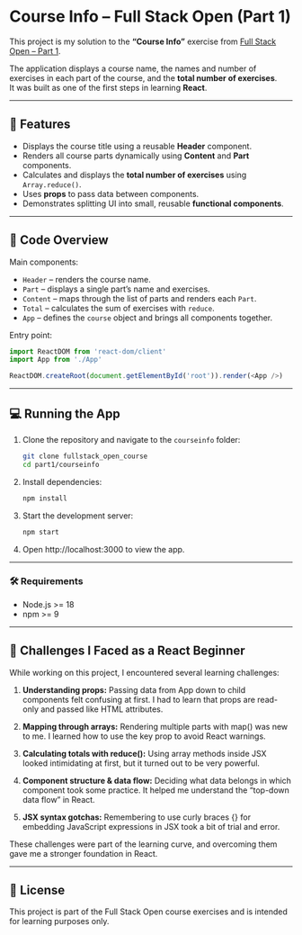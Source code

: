 # Course Info – Full Stack Open (Part 1)

This project is my solution to the **“Course Info”** exercise from [Full Stack Open – Part 1](https://fullstackopen.com/en/part1).

The application displays a course name, the names and number of exercises in each part of the course, and the **total number of exercises**.  
It was built as one of the first steps in learning **React**.

---

## 🚀 Features
- Displays the course title using a reusable **Header** component.
- Renders all course parts dynamically using **Content** and **Part** components.
- Calculates and displays the **total number of exercises** using `Array.reduce()`.
- Uses **props** to pass data between components.
- Demonstrates splitting UI into small, reusable **functional components**.

---

## 📝 Code Overview
Main components:
- `Header` – renders the course name.
- `Part` – displays a single part’s name and exercises.
- `Content` – maps through the list of parts and renders each `Part`.
- `Total` – calculates the sum of exercises with `reduce`.
- `App` – defines the `course` object and brings all components together.

Entry point:
```javascript
import ReactDOM from 'react-dom/client'
import App from './App'

ReactDOM.createRoot(document.getElementById('root')).render(<App />)
````
---
## 💻 Running the App
 1. Clone the repository and navigate to the `courseinfo` folder:
	```bash
	git clone fullstack_open_course
	cd part1/courseinfo
	```
2. Install dependencies:
	```bash
	npm install
	````
3. Start the development server:
	```bash
	npm start
	````
4. Open http://localhost:3000 to view the app.

---
### 🛠️ Requirements
- Node.js >= 18
- npm >= 9

---
## 🌱 Challenges I Faced as a React Beginner
While working on this project, I encountered several learning challenges:

1. **Understanding props:**
Passing data from App down to child components felt confusing at first.
I had to learn that props are read-only and passed like HTML attributes.

2. **Mapping through arrays:**
Rendering multiple parts with map() was new to me.
I learned how to use the key prop to avoid React warnings.

3. **Calculating totals with reduce():**
Using array methods inside JSX looked intimidating at first, but it turned out to be very powerful.

4. **Component structure & data flow:**
Deciding what data belongs in which component took some practice.
It helped me understand the “top-down data flow” in React.

5. **JSX syntax gotchas:**
Remembering to use curly braces {} for embedding JavaScript expressions in JSX took a bit of trial and error.

These challenges were part of the learning curve, and overcoming them gave me a stronger foundation in React.

---
## 📜 License

This project is part of the Full Stack Open course exercises and is intended for learning purposes only.